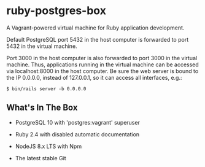 # ruby-postgres-box

A Vagrant-powered virtual machine for Ruby application development.

Default PostgreSQL port 5432 in the host computer is forwarded to port 5432 in the virtual machine.

Port 3000 in the host computer is also forwarded to port 3000 in the virtual machine. Thus, applications running in the virtual machine can be accessed via localhost:8000 in the host computer. Be sure the web server is bound to the IP 0.0.0.0, instead of 127.0.0.1, so it can access all interfaces, e.g.:

    $ bin/rails server -b 0.0.0.0

## What's In The Box

* PostgreSQL 10 with 'postgres:vagrant' superuser

* Ruby 2.4 with disabled automatic documentation

* NodeJS 8.x LTS with Npm

* The latest stable Git
